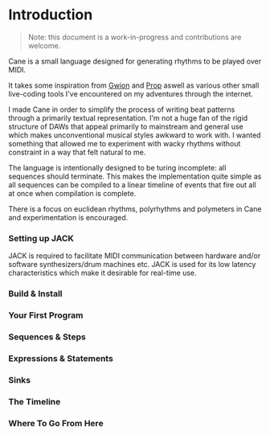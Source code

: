 # Introduction
> Note: this document is a work-in-progress and
> contributions are welcome.

Cane is a small language designed for generating rhythms
to be played over MIDI.

It takes some inspiration from
[Gwion](https://github.com/Gwion/Gwion) and
[Prop](https://paulbatchelor.github.io/proj/prop.html)
aswell as various other small live-coding tools I've
encountered on my adventures through the internet.

I made Cane in order to simplify the process of writing
beat patterns through a primarily textual representation.
I'm not a huge fan of the rigid structure of DAWs that
appeal primarily to mainstream and general use which makes
unconventional musical styles awkward to work with.
I wanted something that allowed me to experiment with
wacky rhythms without constraint in a way that felt
natural to me.

The language is intentionally designed to be turing
incomplete: all sequences should terminate. This
makes the implementation quite simple as all sequences
can be compiled to a linear timeline of events that fire
out all at once when compilation is complete.

There is a focus on euclidean rhythms, polyrhythms and
polymeters in Cane and experimentation is encouraged.

### Setting up JACK
JACK is required to facilitate MIDI communication between
hardware and/or software synthesizers/drum machines etc.
JACK is used for its low latency characteristics which
make it desirable for real-time use.

### Build & Install

### Your First Program

### Sequences & Steps

### Expressions & Statements

### Sinks

### The Timeline

### Where To Go From Here

